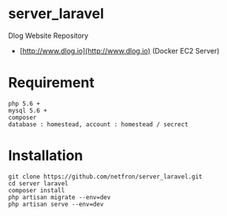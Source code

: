 # server_laravel

Dlog Website Repository
- [http://www.dlog.io](http://www.dlog.io)
(Docker EC2 Server)

# Requirement
```
php 5.6 +
mysql 5.6 +
composer
database : homestead, account : homestead / secrect

```

# Installation
```
git clone https://github.com/netfron/server_laravel.git
cd server laravel
composer install
php artisan migrate --env=dev
php artisan serve --env=dev

```

